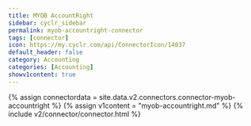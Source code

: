 ```yaml
---
title: MYOB AccountRight
sidebar: cyclr_sidebar
permalink: myob-accountright-connector
tags: [connector]
icon: https://my.cyclr.com/api/ConnectorIcon/14037
default_header: false
category: Accounting
categories: [Accounting]
showv1content: true
---
```

{% assign connectordata = site.data.v2.connectors.connector-myob-accountright %}
{% assign v1content = "myob-accountright.md" %}
{% include v2/connector/connector.html %}	